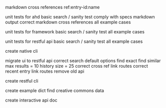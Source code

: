 markdown cross references
    ref:entry-id:name

unit tests for ahd
    basic search / sanity test
    comply with specs
        markdown output
        correct markdown cross references
    all example cases

unit tests for framework
    basic search / sanity test
    all example cases

unit tests for restful api
    basic search / sanity test
    all example cases

create native cli

migrate ui to restful api
    correct search
    default options
        find exact
        find similar
        max results = 10
        history size = 25
    correct cross ref link routes
    correct recent entry link routes
    remove old api
    
create restful cli

create example dict
    find creative commons data

create interactive api doc
